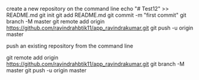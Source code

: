 create a new repository on the command line
echo "# Test12" >> README.md
git init
git add README.md
git commit -m "first commit"
git branch -M master
git remote add origin https://github.com/ravindrahbtik11/app_ravindrakumar.git
git push -u origin master



push an existing repository from the command line

git remote add origin https://github.com/ravindrahbtik11/app_ravindrakumar.git
git branch -M master
git push -u origin master